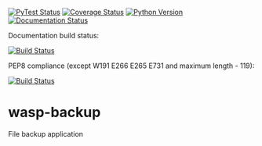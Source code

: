 [![PyTest Status](https://travis-ci.org/a1ezzz/wasp-backup.svg?branch=master)](https://travis-ci.org/a1ezzz/wasp-backup)
[![Coverage Status](https://coveralls.io/repos/github/a1ezzz/wasp-backup/badge.svg?branch=master)](https://coveralls.io/github/a1ezzz/wasp-backup?branch=master)
[![Python Version](https://img.shields.io/pypi/pyversions/wasp-backup.svg)](https://pypi.python.org/pypi/wasp-backup)
[![Documentation Status](https://readthedocs.org/projects/wasp-backup/badge/?version=latest)](http://wasp-backup.readthedocs.io/en/latest/?badge=latest)

Documentation build status:

[![Build Status](http://jenkins.home.a1ezzz.ru/buildStatus/icon?job=wasp-backup-docs)](https://github.com/a1ezzz/wasp-backup)

PEP8 compliance (except W191 E266 E265 E731 and maximum length - 119):

[![Build Status](http://jenkins.home.a1ezzz.ru/buildStatus/icon?job=wasp-backup-pep8)](https://github.com/a1ezzz/wasp-backup)

# wasp-backup

File backup application

